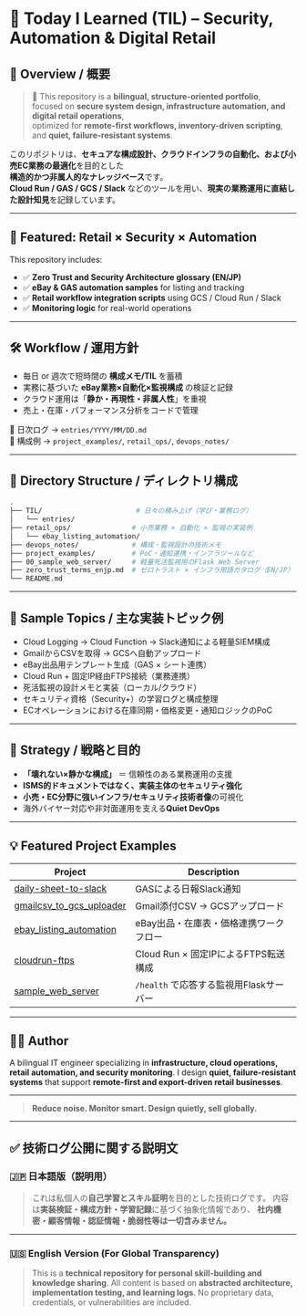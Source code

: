 # 📘 Today I Learned (TIL) – Security, Automation & Digital Retail

## 📌 Overview / 概要

> 📘 This repository is a **bilingual, structure-oriented portfolio**,  
> focused on **secure system design, infrastructure automation, and digital retail operations**,  
> optimized for **remote-first workflows, inventory-driven scripting**, and **quiet, failure-resistant systems**.

このリポジトリは、**セキュアな構成設計、クラウドインフラの自動化、および小売EC業務の最適化**を目的とした  
**構造的かつ非属人的なナレッジベース**です。  
**Cloud Run / GAS / GCS / Slack** などのツールを用い、**現実の業務運用に直結した設計知見**を記録しています。

---

## 🔐 Featured: Retail × Security × Automation

This repository includes:

- ✅ **Zero Trust and Security Architecture glossary (EN/JP)**
- ✅ **eBay & GAS automation samples** for listing and tracking
- ✅ **Retail workflow integration scripts** using GCS / Cloud Run / Slack
- ✅ **Monitoring logic** for real-world operations

---

## 🛠️ Workflow / 運用方針

- 毎日 or 週次で短時間の **構成メモ/TIL** を蓄積
- 実務に基づいた **eBay業務×自動化×監視構成** の検証と記録
- クラウド運用は「**静か・再現性・非属人性**」を重視
- 売上・在庫・パフォーマンス分析をコードで管理

📍 日次ログ → `entries/YYYY/MM/DD.md`  
📍 構成例 → `project_examples/`, `retail_ops/`, `devops_notes/`

---

## 📁 Directory Structure / ディレクトリ構成

```bash
.
├── TIL/                       # 日々の積み上げ（学び・業務ログ）
│   └── entries/
├── retail_ops/               # 小売業務 × 自動化 × 監視の実装例
│   └── ebay_listing_automation/
├── devops_notes/             # 構成・監視設計の技術メモ
├── project_examples/         # PoC・通知連携・インフラツールなど
├── 00_sample_web_server/     # 軽量死活監視用のFlask Web Server
├── zero_trust_terms_enjp.md  # ゼロトラスト × インフラ用語カタログ（EN/JP）
└── README.md
````

---

## 🔧 Sample Topics / 主な実装トピック例

* Cloud Logging → Cloud Function → Slack通知による軽量SIEM構成
* GmailからCSVを取得 → GCSへ自動アップロード
* eBay出品用テンプレート生成（GAS × シート連携）
* Cloud Run + 固定IP経由FTPS接続（業務連携）
* 死活監視の設計メモと実装（ローカル/クラウド）
* セキュリティ資格（Security+）の学習ログと構成整理
* ECオペレーションにおける在庫同期・価格変更・通知ロジックのPoC

---

## 🎯 Strategy / 戦略と目的

* **「壊れない×静かな構成」** ＝ 信頼性のある業務運用の支援
* **ISMS的ドキュメントではなく、実装主体のセキュリティ強化**
* **小売・EC分野に強いインフラ/セキュリティ技術者像**の可視化
* 海外バイヤー対応や非対面運用を支える**Quiet DevOps**

---

## 💡 Featured Project Examples

| Project                                                                     | Description                 |
| --------------------------------------------------------------------------- | --------------------------- |
| [daily-sheet-to-slack](./project_examples/daily-sheet-to-slack/)            | GASによる日報Slack通知             |
| [gmailcsv\_to\_gcs\_uploader](./project_examples/gmailcsv_to_gcs_uploader/) | Gmail添付CSV → GCSアップロード      |
| [ebay\_listing\_automation](./retail_ops/ebay_listing_automation/)          | eBay出品・在庫表・価格連携ワークフロー       |
| [cloudrun-ftps](./devops_notes/cloud/cloudrun-ftps/)                        | Cloud Run × 固定IPによるFTPS転送構成 |
| [sample\_web\_server](./00_sample_web_server/)                              | `/health` で応答する監視用Flaskサーバー |

---

## 👨‍💻 Author

A bilingual IT engineer specializing in **infrastructure, cloud operations, retail automation, and security monitoring**.
I design **quiet, failure-resistant systems** that support **remote-first and export-driven retail businesses**.

---

> **Reduce noise.
> Monitor smart.
> Design quietly, sell globally.**

---

## ✅ 技術ログ公開に関する説明文

### 🇯🇵 日本語版（説明用）

> これは私個人の**自己学習とスキル証明**を目的とした技術ログです。
> 内容は**実装検証・構成方針・学習記録**に基づく抽象化情報であり、
> **社内機密・顧客情報・認証情報・脆弱性等は一切含みません。**

---

### 🇺🇸 English Version (For Global Transparency)

> This is a **technical repository for personal skill-building and knowledge sharing**.
> All content is based on **abstracted architecture, implementation testing, and learning logs**.
> No proprietary data, credentials, or vulnerabilities are included.

